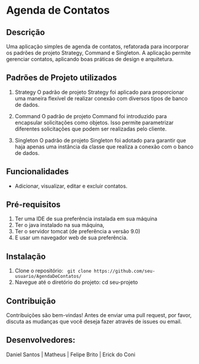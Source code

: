 # Agenda de Contatos

## Descrição
Uma aplicação simples de agenda de contatos, refatorada para incorporar os padrões de projeto Strategy, Command e Singleton. A aplicação permite gerenciar contatos, aplicando boas práticas de design e arquitetura.

## Padrões de Projeto utilizados

1. Strategy
O padrão de projeto Strategy foi aplicado para proporcionar uma maneira flexível de realizar conexão com diversos tipos de banco de dados.

2. Command
O padrão de projeto Command foi introduzido para encapsular solicitações como objetos. Isso permite parametrizar diferentes solicitações que podem ser realizadas pelo cliente.

3. Singleton
O padrão de projeto Singleton foi adotado para garantir que haja apenas uma instância da classe que realiza a conexão com o banco de dados.

## Funcionalidades
- Adicionar, visualizar, editar e excluir contatos.

## Pré-requisitos

1. Ter uma IDE de sua preferência instalada em sua máquina
2. Ter o java instalado na sua máquina,
3. Ter o servidor tomcat (de preferência a versão 9.0)
4. E usar um navegador web de sua preferência.

## Instalação
1. Clone o repositório:
`` git clone https://github.com/seu-usuario/AgendaDeContatos/``
2. Navegue até o diretório do projeto: cd seu-projeto

## Contribuição
Contribuições são bem-vindas! Antes de enviar uma pull request, por favor, discuta as mudanças que você deseja fazer através de issues ou email.

## Desenvolvedores: 
Daniel Santos | Matheus | Felipe Brito | Erick do Coni

